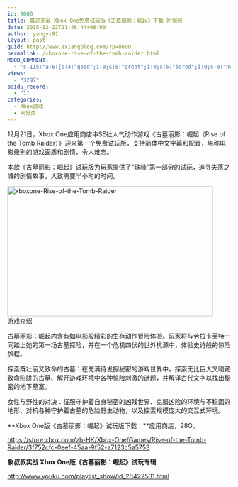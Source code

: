 ```yaml
---
id: 8600
title: 喜迎圣诞 Xbox One免费试玩版《古墓丽影：崛起》下载 附视频
date: 2015-12-22T21:46:44+08:00
author: yangyx91
layout: post
guid: http://www.axiangblog.com/?p=8600
permalink: /xboxone-rise-of-the-tomb-raider.html
MOOD_COMMENT:
  - 's:115:"a:6:{s:4:"good";i:0;s:5:"great";i:0;s:5:"bored";i:0;s:8:"nonsense";i:0;s:13:"notunderstand";i:0;s:7:"passing";i:0;}";'
views:
  - "3297"
baidu_record:
  - "1"
categories:
  - Xbox游戏
  - 未分类
---
```

12月21日，Xbox One应用商店中SE社人气动作游戏《古墓丽影：崛起（Rise of the Tomb Raider）》迎来第一个免费试玩版，支持简体中文字幕和配音，堪称电影级别的游戏画质和剧情，令人难忘。

本款《古墓丽影：崛起》试玩版为玩家提供了“珠峰”第一部分的试玩，追寻失落之城的剧情故事，大致需要半小时的时间。

<a href="http://www.axiangblog.com/xboxone-rise-of-the-tomb-raider.html/xboxone-rise-of-the-tomb-raider" rel="attachment wp-att-8601" target="_blank"  rel="nofollow" ><img loading="lazy" class="aligncenter size-full wp-image-8601" src="http://www.axiangblog.com/wp-content/uploads/2015/12/xboxone-Rise-of-the-Tomb-Raider.jpg" alt="xboxone-Rise-of-the-Tomb-Raider" width="464" height="293" /></a>  
游戏介绍

古墓丽影：崛起内含有如电影般精彩的生存动作冒险体验。玩家将与劳拉卡芙特一同踏上她的第一场古墓探险，并在一个危机四伏的世外桃源中，体验史诗般的惊险旅程。

探索既壮丽又致命的古墓：在充满待发掘秘密的游戏世界中，探索无比巨大又暗藏致命陷阱的古墓、解开游戏环境中各种惊险刺激的谜题，并解译古代文字以找出秘密的地下墓室。

女性与野性的对决：征服守护着自身秘密的凶残世界、克服凶险的环境与不稳固的地形、对抗各种守护着古墓的危险野生动物，以及探索规模庞大的交互式环境。

**Xbox One版《古墓丽影：崛起》试玩版下载：**应用商店，28G。

<a href="https://store.xbox.com/zh-HK/Xbox-One/Games/Rise-of-the-Tomb-Raider/3f752cfc-0eef-45aa-9f52-a7123c5a5753" target="_blank" rel="nofollow" >https://store.xbox.com/zh-HK/Xbox-One/Games/Rise-of-the-Tomb-Raider/3f752cfc-0eef-45aa-9f52-a7123c5a5753</a>

**象叔叔实战 Xbox One版《古墓丽影：崛起》试玩专辑**

<a href="http://www.youku.com/playlist_show/id_26422531.html" target="_blank" rel="nofollow" >http://www.youku.com/playlist_show/id_26422531.html</a>